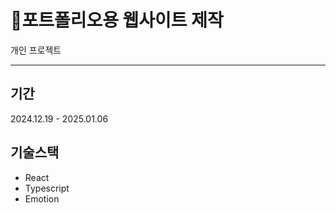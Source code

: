 # 🧸포트폴리오용 웹사이트 제작
개인 프로젝트

---


## 기간
2024.12.19 - 2025.01.06

## 기술스택
- React
- Typescript
- Emotion
